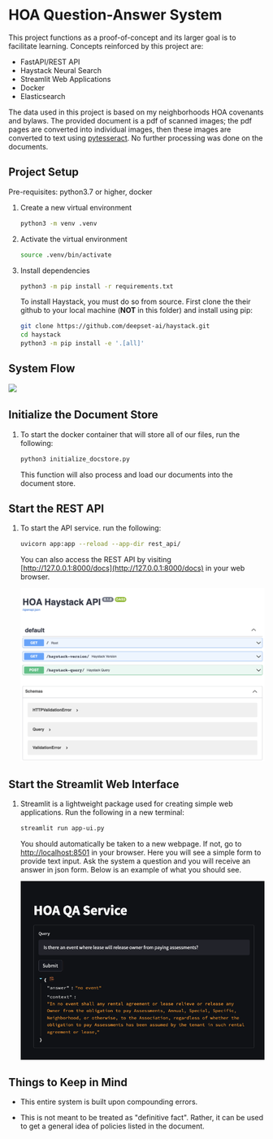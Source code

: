 # HOA Question-Answer System

This project functions as a proof-of-concept and its larger goal is to facilitate learning. Concepts reinforced by this project are:

- FastAPI/REST API
- Haystack Neural Search
- Streamlit Web Applications
- Docker
- Elasticsearch

The data used in this project is based on my neighborhoods HOA covenants and bylaws. The provided document is a pdf of scanned images; the pdf pages are converted into individual images, then these images are converted to text using [pytesseract](https://pypi.org/project/pytesseract/). No further processing was done on the documents.

## Project Setup

Pre-requisites: python3.7 or higher, docker

1. Create a new virtual environment

    ```bash
    python3 -m venv .venv
    ```

2. Activate the virtual environment

    ```bash
    source .venv/bin/activate
    ```

3. Install dependencies

    ```bash
    python3 -m pip install -r requirements.txt
    ```

    To install Haystack, you must do so from source. First clone the their github to your local machine (**NOT** in this folder) and install using pip:

     ```bash
     git clone https://github.com/deepset-ai/haystack.git
     cd haystack
     python3 -m pip install -e '.[all]'
     ```
## System Flow

[![](https://mermaid.ink/img/pako:eNo9j91qwzAMhV8l6CqB-gVSGKQ_o4VdlKV3cS-ErS2msZ3JykYpffc5JZuuDtJ3jqQ7mGgJavhkHPvi7X2tQ5GrKctWmNAPTqpKqcP5fCqYviZKotTLpnvFJM3pWDwHLfE38eUfS2MMiTLXLHEbpZ5WF0PubrsD3pKguWYLhvRDPGcu7DbrXVfuh7zBmZaQTV9dZtsaVuCJPTqbL77PuAbpyZOGOkuLfNWgwyNz02hRaG-dRIb6A4dEK8BJYnsLBmrhif6gncP8vV-oxy-oaVjr)](https://mermaid.live/edit#pako:eNo9j91qwzAMhV8l6CqB-gVSGKQ_o4VdlKV3cS-ErS2msZ3JykYpffc5JZuuDtJ3jqQ7mGgJavhkHPvi7X2tQ5GrKctWmNAPTqpKqcP5fCqYviZKotTLpnvFJM3pWDwHLfE38eUfS2MMiTLXLHEbpZ5WF0PubrsD3pKguWYLhvRDPGcu7DbrXVfuh7zBmZaQTV9dZtsaVuCJPTqbL77PuAbpyZOGOkuLfNWgwyNz02hRaG-dRIb6A4dEK8BJYnsLBmrhif6gncP8vV-oxy-oaVjr)

## Initialize the Document Store

1. To start the docker container that will store all of our files, run the following:

    ```bash
    python3 initialize_docstore.py
    ```

    This function will also process and load our documents into the document store.

## Start the REST API

1. To start the API service. run the following:

    ```bash
    uvicorn app:app --reload --app-dir rest_api/
    ```

    You can also access the REST API by visiting [http://127.0.0.1:8000/docs](http://127.0.0.1:8000/docs) in your web browser.

    ![REST API web ui](/images/api.png)

## Start the Streamlit Web Interface

1. Streamlit is a lightweight package used for creating simple web applications. Run the following in a new terminal:

    ```bash
    streamlit run app-ui.py
    ```

    You should automatically be taken to a new webpage. If not, go to [http://localhost:8501](http://localhost:8501) in your browser. Here you will see a simple form to provide text input. Ask the system a question and you will receive an answer in json form. Below is an example of what you should see.

    ![Example of query and response](/images/streamlit-output-example.png)

## Things to Keep in Mind

- This entire system is built upon compounding errors.
  
- This is not meant to be treated as "definitive fact". Rather, it can be used to get a general idea of policies listed in the document.

